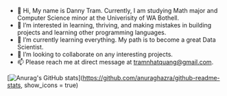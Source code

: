 - 👋 Hi, My name is Danny Tram. Currently, I am studying Math major and Computer Science minor at the Univerisity of WA Bothell.
- 👀 I’m interested in learning, thriving, and making mistakes in building projects and learning other programming languages.
- 🌱 I’m currently learning everything. My path is to become a great Data Scientist. 
- 💞️ I’m looking to collaborate on any interesting projects.
- 📫 Please reach me at direct message at tramnhatquang@gmail.com.


[![Anurag's GitHub stats](https://github-readme-stats.vercel.app/api?username=tramnhatquang)](https://github.com/anuraghazra/github-readme-stats, show_icons = true)

